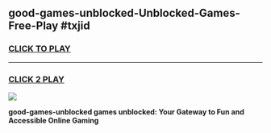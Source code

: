 
## good-games-unblocked-Unblocked-Games-Free-Play #txjid
<h3>
<a href="https://us.freeplayer.one?title=good-games-unblocked&ref=9M">CLICK TO PLAY</a></h3>
<hr>

<h3>
<a href="https://us.freeplayer.one?title=good-games-unblocked&ref=9M">CLICK 2 PLAY</a>
  
</h3>

<a href="https://us.freeplayer.one?title=good-games-unblocked&ref=9M"><img src="https://clearcache.store/games.png"></a>


**good-games-unblocked games unblocked: Your Gateway to Fun and Accessible Online Gaming**
